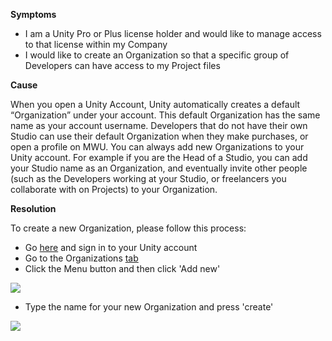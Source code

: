 


**<span class="wysiwyg-underline">Symptoms</span>** 

*   I am a Unity Pro or Plus license holder and would like to manage access to that license within my Company
*   I would like to create an Organization so that a specific group of Developers can have access to my Project files

**<span class="wysiwyg-underline">Cause</span>** 

When you open a Unity Account, Unity automatically creates a default “Organization” under your account. This default Organization has the same name as your account username. Developers that do not have their own Studio can use their default Organization when they make purchases, or open a profile on MWU. You can always add new Organizations to your Unity account. For example if you are the Head of a Studio, you can add your Studio name as an Organization, and eventually invite other people (such as the Developers working at your Studio, or freelancers you collaborate with on Projects) to your Organization.  

**<span class="wysiwyg-underline">Resolution</span>** 

To create a new Organization, please follow this process:

*   Go [here](https://id.unity.com/) and sign in to your Unity account
*   Go to the Organizations [tab](https://id.unity.com/organizations)
*   Click the Menu button and then click 'Add new'

![](/hc/en-us/article_attachments/203796083/Screen_Shot_2016-04-25_at_12.38.03.png)

*   Type the name for your new Organization and press 'create'

![](/hc/en-us/article_attachments/203613516/Screen_Shot_2016-04-25_at_12.39.46.png)